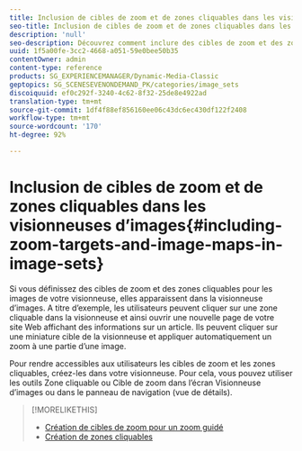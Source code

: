 ```yaml
---
title: Inclusion de cibles de zoom et de zones cliquables dans les visionneuses d’images
seo-title: Inclusion de cibles de zoom et de zones cliquables dans les visionneuses d’images
description: 'null'
seo-description: Découvrez comment inclure des cibles de zoom et des zones cliquables dans les visionneuses d’images.
uuid: 1f5a00fe-3cc2-4668-a051-59e0bee50b35
contentOwner: admin
content-type: reference
products: SG_EXPERIENCEMANAGER/Dynamic-Media-Classic
geptopics: SG_SCENESEVENONDEMAND_PK/categories/image_sets
discoiquuid: ef0c292f-3240-4c62-8f32-25de8e4922ad
translation-type: tm+mt
source-git-commit: 1df4f88ef856160ee06c43dc6ec430df122f2408
workflow-type: tm+mt
source-wordcount: '170'
ht-degree: 92%

---
```



# Inclusion de cibles de zoom et de zones cliquables dans les visionneuses d’images{#including-zoom-targets-and-image-maps-in-image-sets}

Si vous définissez des cibles de zoom et des zones cliquables pour les images de votre visionneuse, elles apparaissent dans la visionneuse d’images. A titre d’exemple, les utilisateurs peuvent cliquer sur une zone cliquable dans la visionneuse et ainsi ouvrir une nouvelle page de votre site Web affichant des informations sur un article. Ils peuvent cliquer sur une miniature cible de la visionneuse et appliquer automatiquement un zoom à une partie d’une image.

Pour rendre accessibles aux utilisateurs les cibles de zoom et les zones cliquables, créez-les dans votre visionneuse. Pour cela, vous pouvez utiliser les outils Zone cliquable ou Cible de zoom dans l’écran Visionneuse d’images ou dans le panneau de navigation (vue de détails).

>[!MORELIKETHIS]
>
>* [Création de cibles de zoom pour un zoom guidé](creating-zoom-targets-guided-zoom.md#creating_zoom_targets_for_guided_zoom)
>* [Création de zones cliquables](creating-image-maps.md#creating_image_maps)

